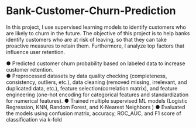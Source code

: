 # Bank-Customer-Churn-Prediction
In this project, I use supervised learning models to identify customers who are likely to churn in the future. The objective of this project is to help banks identify customers who are at risk of leaving, so that they can take proactive measures to retain them. Furthermore, I analyze top factors that influence user retention. 

● Predicted customer churn probability based on labeled data to increase customer retention.\
● Preprocessed datasets by data quality checking (completeness, consistency, outliers, etc.), data cleaning (removed missing,
irrelevant, and duplicated data, etc.), feature selection(correlation matrix), and feature engineering (one-hot encoding for
categorical features and standardization for numerical features).
● Trained multiple supervised ML models (Logistic Regression, KNN, Random Forest, and K-Nearest Neighbors )
● Evaluated the models using confusion matrix, accuracy, ROC_AUC, and F1 score of classification via k-fold
